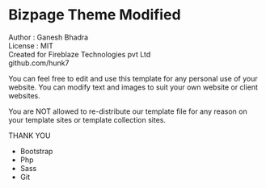# Bizpage Theme Modified
 Author : Ganesh Bhadra     
 License : MIT    
 Created for Fireblaze Technologies pvt Ltd     
 github.com/hunk7     

You can feel free to edit and use this template for any personal use of your website. You can modify text and images to suit your own website or client websites.

You are NOT allowed to re-distribute our template file for any reason on your template sites or template collection sites.

THANK YOU

- Bootstrap
- Php
- Sass
- Git
